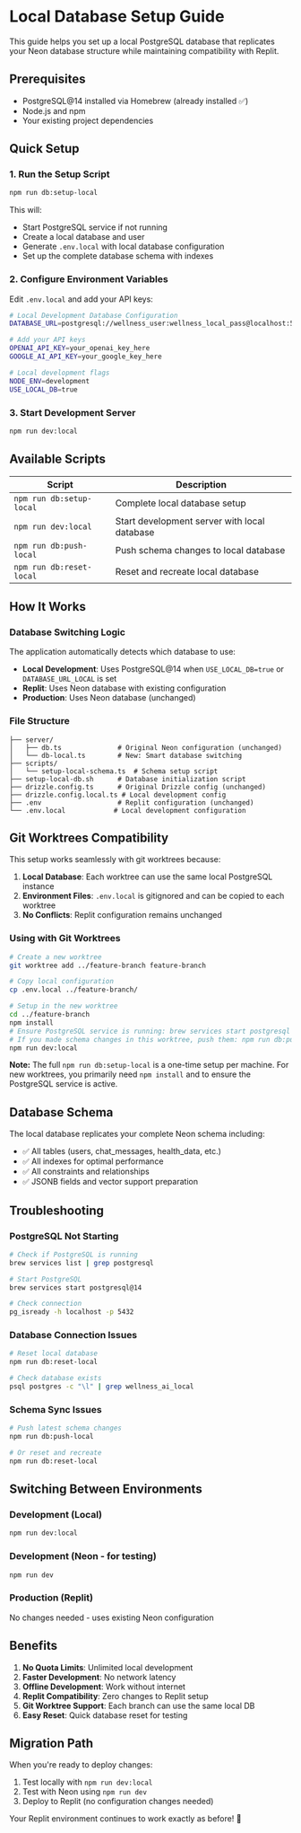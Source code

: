 # Local Database Setup Guide

This guide helps you set up a local PostgreSQL database that replicates your Neon database structure while maintaining compatibility with Replit.

## Prerequisites

- PostgreSQL@14 installed via Homebrew (already installed ✅)
- Node.js and npm
- Your existing project dependencies

## Quick Setup

### 1. Run the Setup Script

```bash
npm run db:setup-local
```

This will:
- Start PostgreSQL service if not running
- Create a local database and user
- Generate `.env.local` with local database configuration
- Set up the complete database schema with indexes

### 2. Configure Environment Variables

Edit `.env.local` and add your API keys:

```bash
# Local Development Database Configuration
DATABASE_URL=postgresql://wellness_user:wellness_local_pass@localhost:5432/wellness_ai_local

# Add your API keys
OPENAI_API_KEY=your_openai_key_here
GOOGLE_AI_API_KEY=your_google_key_here

# Local development flags
NODE_ENV=development
USE_LOCAL_DB=true
```

### 3. Start Development Server

```bash
npm run dev:local
```

## Available Scripts

| Script | Description |
|--------|-------------|
| `npm run db:setup-local` | Complete local database setup |
| `npm run dev:local` | Start development server with local database |
| `npm run db:push-local` | Push schema changes to local database |
| `npm run db:reset-local` | Reset and recreate local database |

## How It Works

### Database Switching Logic

The application automatically detects which database to use:

- **Local Development**: Uses PostgreSQL@14 when `USE_LOCAL_DB=true` or `DATABASE_URL_LOCAL` is set
- **Replit**: Uses Neon database with existing configuration
- **Production**: Uses Neon database (unchanged)

### File Structure

```
├── server/
│   ├── db.ts              # Original Neon configuration (unchanged)
│   └── db-local.ts        # New: Smart database switching
├── scripts/
│   └── setup-local-schema.ts  # Schema setup script
├── setup-local-db.sh      # Database initialization script
├── drizzle.config.ts      # Original Drizzle config (unchanged)
├── drizzle.config.local.ts # Local development config
├── .env                   # Replit configuration (unchanged)
└── .env.local            # Local development configuration
```

## Git Worktrees Compatibility

This setup works seamlessly with git worktrees because:

1. **Local Database**: Each worktree can use the same local PostgreSQL instance
2. **Environment Files**: `.env.local` is gitignored and can be copied to each worktree
3. **No Conflicts**: Replit configuration remains unchanged

### Using with Git Worktrees

```bash
# Create a new worktree
git worktree add ../feature-branch feature-branch

# Copy local configuration
cp .env.local ../feature-branch/

# Setup in the new worktree
cd ../feature-branch
npm install
# Ensure PostgreSQL service is running: brew services start postgresql
# If you made schema changes in this worktree, push them: npm run db:push-local
npm run dev:local
```

**Note:** The full `npm run db:setup-local` is a one-time setup per machine. For new worktrees, you primarily need `npm install` and to ensure the PostgreSQL service is active.

## Database Schema

The local database replicates your complete Neon schema including:

- ✅ All tables (users, chat_messages, health_data, etc.)
- ✅ All indexes for optimal performance
- ✅ All constraints and relationships
- ✅ JSONB fields and vector support preparation

## Troubleshooting

### PostgreSQL Not Starting

```bash
# Check if PostgreSQL is running
brew services list | grep postgresql

# Start PostgreSQL
brew services start postgresql@14

# Check connection
pg_isready -h localhost -p 5432
```

### Database Connection Issues

```bash
# Reset local database
npm run db:reset-local

# Check database exists
psql postgres -c "\l" | grep wellness_ai_local
```

### Schema Sync Issues

```bash
# Push latest schema changes
npm run db:push-local

# Or reset and recreate
npm run db:reset-local
```

## Switching Between Environments

### Development (Local)
```bash
npm run dev:local
```

### Development (Neon - for testing)
```bash
npm run dev
```

### Production (Replit)
No changes needed - uses existing Neon configuration

## Benefits

1. **No Quota Limits**: Unlimited local development
2. **Faster Development**: No network latency
3. **Offline Development**: Work without internet
4. **Replit Compatibility**: Zero changes to Replit setup
5. **Git Worktree Support**: Each branch can use the same local DB
6. **Easy Reset**: Quick database reset for testing

## Migration Path

When you're ready to deploy changes:

1. Test locally with `npm run dev:local`
2. Test with Neon using `npm run dev` 
3. Deploy to Replit (no configuration changes needed)

Your Replit environment continues to work exactly as before! 🎉